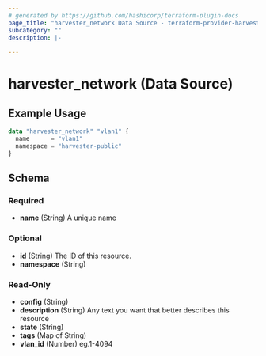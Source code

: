 ```yaml
---
# generated by https://github.com/hashicorp/terraform-plugin-docs
page_title: "harvester_network Data Source - terraform-provider-harvester"
subcategory: ""
description: |-
  
---
```


# harvester_network (Data Source)



## Example Usage

```terraform
data "harvester_network" "vlan1" {
  name      = "vlan1"
  namespace = "harvester-public"
}
```

<!-- schema generated by tfplugindocs -->
## Schema

### Required

- **name** (String) A unique name

### Optional

- **id** (String) The ID of this resource.
- **namespace** (String)

### Read-Only

- **config** (String)
- **description** (String) Any text you want that better describes this resource
- **state** (String)
- **tags** (Map of String)
- **vlan_id** (Number) eg.1-4094



